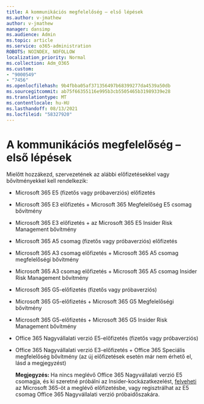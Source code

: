 ```yaml
---
title: A kommunikációs megfelelőség – első lépések
ms.author: v-jmathew
author: v-jmathew
manager: dansimp
ms.audience: Admin
ms.topic: article
ms.service: o365-administration
ROBOTS: NOINDEX, NOFOLLOW
localization_priority: Normal
ms.collection: Adm_O365
ms.custom:
- "9000549"
- "7456"
ms.openlocfilehash: 9b4fbba05af371356497b68399277da4539a50db
ms.sourcegitcommit: ab75f66355116e995b3cb5505465b31989339e28
ms.translationtype: MT
ms.contentlocale: hu-HU
ms.lasthandoff: 08/13/2021
ms.locfileid: "58327920"
---
```

# <a name="get-started-with-communication-compliance"></a>A kommunikációs megfelelőség – első lépések

Mielőtt hozzákezd, szervezetének az alábbi előfizetésekkel vagy bővítményekkel kell rendelkezik:

* Microsoft 365 E5 (fizetős vagy próbaverziós) előfizetés
* Microsoft 365 E3 előfizetés + Microsoft 365 Megfelelőség E5 csomag bővítmény
* Microsoft 365 E3 előfizetés + az Microsoft 365 E5 Insider Risk Management bővítmény
* Microsoft 365 A5 csomag (fizetős vagy próbaverziós) előfizetés
* Microsoft 365 A3 csomag előfizetés + Microsoft 365 A5 csomag megfelelőségi bővítmény
* Microsoft 365 A3 csomag előfizetés + Microsoft 365 A5 csomag Insider Risk Management bővítmény
* Microsoft 365 G5-előfizetés (fizetős vagy próbaverziós)
* Microsoft 365 G5-előfizetés + Microsoft 365 G5 Megfelelőségi bővítmény
* Microsoft 365 G5-előfizetés + Microsoft 365 G5 Insider Risk Management bővítmény
* Office 365 Nagyvállalati verzió E5-előfizetés (fizetős vagy próbaverziós)
* Office 365 Nagyvállalati verzió E3-előfizetés + Office 365 Speciális megfelelőség bővítmény (az új előfizetések esetén már nem érhető el, lásd a megjegyzést)

    **Megjegyzés:** Ha nincs meglévő Office 365 Nagyvállalati verzió E5 csomagja, és ki szeretné próbálni az Insider-kockázatkezelést, [felveheti](https://go.microsoft.com/fwlink/?linkid=2130508) az Microsoft 365-öt a meglévő előfizetésbe, vagy regisztrálhat az E5 csomag Office 365 Nagyvállalati verzió próbaidőszakára.
